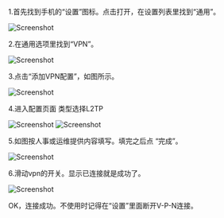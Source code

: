 1.首先找到手机的“设置”图标。点击打开，在设置列表里找到“通用”。

![Screenshot](img/osl1.png)

2.在通用选项里找到“VPN”。

![Screenshot](img/osl2.png)

3.点击“添加VPN配置”，如图所示。
 
![Screenshot](img/osl3.png)

4.进入配置页面
类型选择L2TP

![Screenshot](img/osl4.png)
![Screenshot](img/osl5.png)

5.如图按人事或运维提供内容填写。填完之后点 “完成”。

![Screenshot](img/osl6.png)

6.滑动vpn的开关。显示已连接就是成功了。

![Screenshot](img/osl7.png)

OK，连接成功。不使用时记得在“设置”里面断开V-P-N连接。